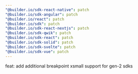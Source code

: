 ```yaml
---
"@builder.io/sdk-react-native": patch
"@builder.io/sdk-angular": patch
"@builder.io/react": patch
"@builder.io/sdk": patch
"@builder.io/sdk-react-nextjs": patch
"@builder.io/sdk-qwik": patch
"@builder.io/sdk-react": patch
"@builder.io/sdk-solid": patch
"@builder.io/sdk-svelte": patch
"@builder.io/sdk-vue": patch
---
```


feat: add additional breakpoint xsmall support for gen-2 sdks
